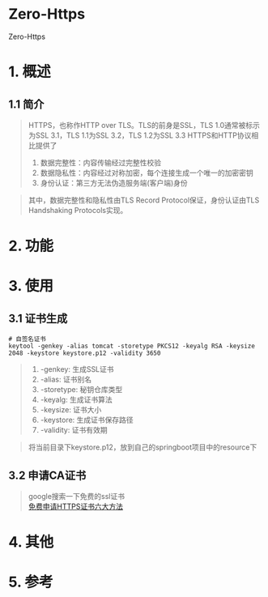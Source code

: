 # Zero-Https
Zero-Https
# 1. 概述
## 1.1 简介
>HTTPS，也称作HTTP over TLS。TLS的前身是SSL，TLS 1.0通常被标示为SSL 3.1，TLS 1.1为SSL 3.2，TLS 1.2为SSL 3.3 HTTPS和HTTP协议相比提供了 
> 1. 数据完整性：内容传输经过完整性校验 
> 2. 数据隐私性：内容经过对称加密，每个连接生成一个唯一的加密密钥 
> 3. 身份认证：第三方无法伪造服务端(客户端)身份 

> 其中，数据完整性和隐私性由TLS Record Protocol保证，身份认证由TLS Handshaking Protocols实现。

# 2. 功能

# 3. 使用
## 3.1 证书生成
```shell
# 自签名证书
keytool -genkey -alias tomcat -storetype PKCS12 -keyalg RSA -keysize 2048 -keystore keystore.p12 -validity 3650
```
> 1. -genkey: 生成SSL证书 
> 2. -alias: 证书别名 
> 3. -storetype: 秘钥仓库类型 
> 4. -keyalg: 生成证书算法 
> 5. -keysize: 证书大小 
> 6. -keystore: 生成证书保存路径 
> 7. -validity: 证书有效期

> 将当前目录下keystore.p12，放到自己的springboot项目中的resource下

## 3.2 申请CA证书
> google搜索一下免费的ssl证书 <br/>
> [免费申请HTTPS证书六大方法](https://zhuanlan.zhihu.com/p/138792764)

# 4. 其他

# 5. 参考